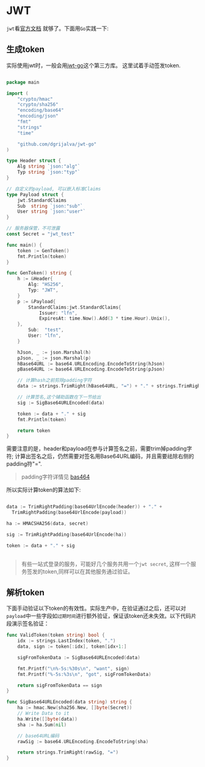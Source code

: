 # JWT

`jwt`看[官方文档](https://jwt.io/introduction/) 就够了。下面用`Go`实践一下:

## 生成token

实际使用jwt时，一般会用[jwt-go](github.com/dgrijalva/jwt-go)这个第三方库。
这里试着手动签发token.

```Go

package main

import (
	"crypto/hmac"
	"crypto/sha256"
	"encoding/base64"
	"encoding/json"
	"fmt"
	"strings"
	"time"

	"github.com/dgrijalva/jwt-go"
)

type Header struct {
	Alg string `json:"alg"`
	Typ string `json:"typ"`
}

// 自定义的payload, 可以嵌入标准Claims
type Payload struct {
	jwt.StandardClaims
	Sub  string `json:"sub"`
	User string `json:"user"`
}

// 服务器保管，不可泄露
const Secret = "jwt_test"

func main() {
	token := GenToken()
	fmt.Println(token)
}

func GenToken() string {
	h := &Header{
		Alg: "HS256",
		Typ: "JWT",
	}
	p := &Payload{
		StandardClaims:jwt.StandardClaims{
			Issuer: "lfn",
			ExpiresAt: time.Now().Add(3 * time.Hour).Unix(),
	},
		Sub:  "test",
		User: "lfn",
	}

	hJson, _ := json.Marshal(h)
	pJson, _ := json.Marshal(p)
	hBase64URL := base64.URLEncoding.EncodeToString(hJson)
	pBase64URL := base64.URLEncoding.EncodeToString(pJson)

	// 计算hash之前剪除padding字符
	data := strings.TrimRight(hBase64URL, "=") + "." + strings.TrimRight(pBase64URL, "=")

	// 计算签名,这个辅助函数在下一节给出
	sig := SigBase64URLEncoded(data)

	token := data + "." + sig
	fmt.Println(token)

	return token
}


```

需要注意的是，header和payload在参与计算签名之前，需要trim掉padding字符; 计算出签名之后，仍然需要对签名用Base64URL编码，并且需要祛除右侧的padding符"=".
> padding字符详情见 [bas464](../encoding/base64.md)

所以实际计算token的算法如下:

```Go

data := TrimRightPadding(base64UrlEncode(header)) + "." +
  TrimRightPadding(base64UrlEncode(payload))

ha := HMACSHA256(data, secret)

sig := TrimRightPadding(base64UrlEncode(ha))

token := data + "." + sig  
  

```


> 有些一站式登录的服务，可能好几个服务共用一个`jwt secret`, 这样一个服务签发的token,同样可以在其他服务通过验证。


## 解析token

下面手动验证以下token的有效性。实际生产中，在验证通过之后，还可以对`payload`中一些字段如`过期时间`进行额外验证，保证该token还未失效。以下代码片段演示签名验证：

```Go
func ValidToken(token string) bool {
	idx := strings.LastIndex(token, ".")
	data, sign := token[:idx], token[idx+1:]

	sigFromTokenData := SigBase64URLEncoded(data)

	fmt.Printf("\n%-5s:%30s\n", "want", sign)
	fmt.Printf("%-5s:%3s\n", "got", sigFromTokenData)

	return sigFromTokenData == sign
}

func SigBase64URLEncoded(data string) string {
	ha := hmac.New(sha256.New, []byte(Secret))
	// Write Data to it
	ha.Write([]byte(data))
	sha := ha.Sum(nil)

	// base64URL编码
	rawSig := base64.URLEncoding.EncodeToString(sha)

	return strings.TrimRight(rawSig, "=")
}

```